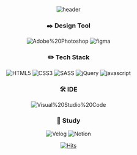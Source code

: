 <div align=center>
  
  ![header](https://capsule-render.vercel.app/api?height=200&type=Waving&color=gradient&&customColorList=0,2,3&text=Welcome!&animation=fadeIn&fontColor=ffffff&desc=Chyorit｀s%20%20Github%20Page&fontAlignY=35&descAlign=70)
  
  ### :black_nib: Design Tool
  
  ![Adobe%20Photoshop](https://img.shields.io/badge/Adobe%20Photoshop-31a8ff.svg?&style=for-the-badge&logo=Adobe%20Photoshop&logoColor=black)
  ![figma](https://img.shields.io/badge/figma-f24e1e.svg?&style=for-the-badge&logo=figma&logoColor=black)
  
  ### :pencil2: Tech Stack
  
  ![HTML5](https://img.shields.io/badge/HTML5-E34F26.svg?&style=for-the-badge&logo=HTML5&logoColor=white)
  ![CSS3](https://img.shields.io/badge/CSS3-1572B6.svg?&style=for-the-badge&logo=CSS3&logoColor=white)
  ![SASS](https://img.shields.io/badge/SASS-CC6699.svg?&style=for-the-badge&logo=SASS&logoColor=white)
  ![jQuery](https://img.shields.io/badge/jQuery-0769ad.svg?&style=for-the-badge&logo=jQuery&logoColor=white)
  ![javascript](https://img.shields.io/badge/javascript-f7df1e.svg?&style=for-the-badge&logo=javascript&logoColor=white)
  
  ### 🛠 IDE
  
  
  ![Visual%20Studio%20Code](https://img.shields.io/badge/Visual_Studio_Code-0078D4?style=for-the-badge&logo=visual%20studio%20code&logoColor=white)
  
  ### :book: Study
  
  
  ![Velog](https://img.shields.io/badge/Velog-20c997.svg?&style=for-the-badge&logo=Velog&logoColor=white)
  ![Notion](https://img.shields.io/badge/Notion-000000.svg?&style=for-the-badge&logo=Notion&logoColor=white)
  
  
  
  [![Hits](https://hits.seeyoufarm.com/api/count/incr/badge.svg?url=https%3A%2F%2Fgithub.com%2FChyoRi&count_bg=%23FF7979&title_bg=%23000000&icon=github.svg&icon_color=%23E7E7E7&title=hits&edge_flat=false)](https://hits.seeyoufarm.com)
  
  
</div>

<!--
**ChyoRi/ChyoRi** is a ✨ _special_ ✨ repository because its `README.md` (this file) appears on your GitHub profile.

Here are some ideas to get you started:

- 🔭 I’m currently working on ...
- 🌱 I’m currently learning ...
- 👯 I’m looking to collaborate on ...
- 🤔 I’m looking for help with ...
- 💬 Ask me about ...
- 📫 How to reach me: ...
- 😄 Pronouns: ...
- ⚡ Fun fact: ...
-->
